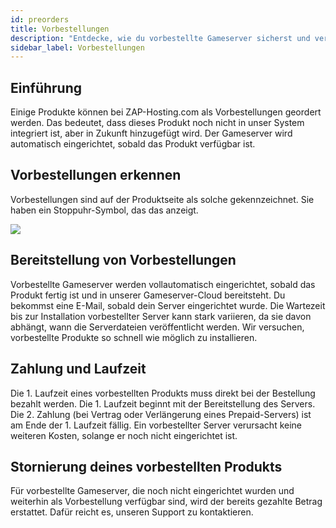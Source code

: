 ```yaml
---
id: preorders
title: Vorbestellungen
description: "Entdecke, wie du vorbestellte Gameserver sicherst und verwaltest – mit automatischer Einrichtung und flexiblen Stornierungsoptionen → Jetzt mehr erfahren"
sidebar_label: Vorbestellungen
---
```




## Einführung

Einige Produkte können bei ZAP-Hosting.com als Vorbestellungen geordert werden. Das bedeutet, dass dieses Produkt noch nicht in unser System integriert ist, aber in Zukunft hinzugefügt wird. Der Gameserver wird automatisch eingerichtet, sobald das Produkt verfügbar ist.

## Vorbestellungen erkennen

Vorbestellungen sind auf der Produktseite als solche gekennzeichnet. Sie haben ein Stoppuhr-Symbol, das das anzeigt.

![](https://github.com/zaphosting/docs/assets/42719082/6af93b92-69bc-49ef-adbd-2b858f3b6c01)

## Bereitstellung von Vorbestellungen

Vorbestellte Gameserver werden vollautomatisch eingerichtet, sobald das Produkt fertig ist und in unserer Gameserver-Cloud bereitsteht. Du bekommst eine E-Mail, sobald dein Server eingerichtet wurde. Die Wartezeit bis zur Installation vorbestellter Server kann stark variieren, da sie davon abhängt, wann die Serverdateien veröffentlicht werden. Wir versuchen, vorbestellte Produkte so schnell wie möglich zu installieren.



## Zahlung und Laufzeit

Die 1. Laufzeit eines vorbestellten Produkts muss direkt bei der Bestellung bezahlt werden. Die 1. Laufzeit beginnt mit der Bereitstellung des Servers. Die 2. Zahlung (bei Vertrag oder Verlängerung eines Prepaid-Servers) ist am Ende der 1. Laufzeit fällig. Ein vorbestellter Server verursacht keine weiteren Kosten, solange er noch nicht eingerichtet ist.



## Stornierung deines vorbestellten Produkts
Für vorbestellte Gameserver, die noch nicht eingerichtet wurden und weiterhin als Vorbestellung verfügbar sind, wird der bereits gezahlte Betrag erstattet. Dafür reicht es, unseren Support zu kontaktieren.